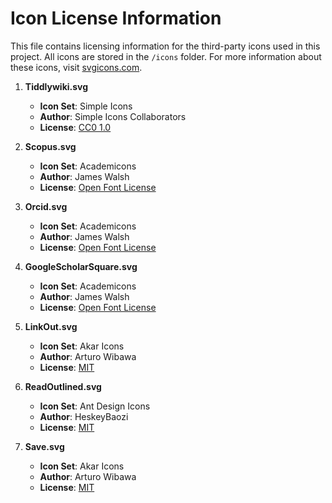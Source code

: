 # Icon License Information

This file contains licensing information for the third-party icons used in this project. All icons are stored in the `/icons` folder. For more information about these icons, visit [svgicons.com](https://svgicons.com/).

1. **Tiddlywiki.svg**
   - **Icon Set**: Simple Icons
   - **Author**: Simple Icons Collaborators
   - **License**: [CC0 1.0](https://creativecommons.org/publicdomain/zero/1.0/)

2. **Scopus.svg**
   - **Icon Set**: Academicons
   - **Author**: James Walsh
   - **License**: [Open Font License](https://scripts.sil.org/cms/scripts/page.php?item_id=OFL_web)

3. **Orcid.svg**
   - **Icon Set**: Academicons
   - **Author**: James Walsh
   - **License**: [Open Font License](https://scripts.sil.org/cms/scripts/page.php?item_id=OFL_web)

4. **GoogleScholarSquare.svg**
   - **Icon Set**: Academicons
   - **Author**: James Walsh
   - **License**: [Open Font License](https://scripts.sil.org/cms/scripts/page.php?item_id=OFL_web)

5. **LinkOut.svg**
   - **Icon Set**: Akar Icons
   - **Author**: Arturo Wibawa
   - **License**: [MIT](https://opensource.org/licenses/MIT)

6. **ReadOutlined.svg**
   - **Icon Set**: Ant Design Icons
   - **Author**: HeskeyBaozi
   - **License**: [MIT](https://opensource.org/licenses/MIT)

7. **Save.svg**
   - **Icon Set**: Akar Icons
   - **Author**: Arturo Wibawa
   - **License**: [MIT](https://opensource.org/licenses/MIT)
